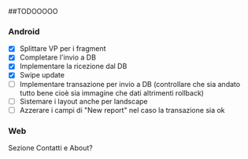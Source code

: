 ##TODOOOOO 

### Android
- [x] Splittare VP per i fragment
- [x] Completare l'invio a DB
- [x] Implementare la ricezione dal DB
- [x] Swipe update
- [ ] Implementare transazione per invio a DB (controllare che sia andato tutto bene cioè sia immagine che dati altrimenti rollback)
- [ ] Sistemare i layout anche per landscape
- [ ] Azzerare i campi di "New report" nel caso la transazione sia ok

### Web
Sezione Contatti e About?
